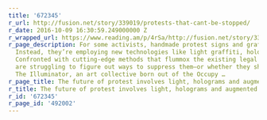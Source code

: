 ```yaml
---
title: '672345'
r_url: http://fusion.net/story/339019/protests-that-cant-be-stopped/
r_date: 2016-10-09 16:30:59.249000000 Z
r_wrapped_url: https://www.reading.am/p/4rSa/http://fusion.net/story/339019/protests-that-cant-be-stopped/
r_page_description: For some activists, handmade protest signs and graffiti are passé.
  Instead, they’re employing new technologies like light graffiti, holograms and lasers.
  Confronted with cutting-edge methods that flummox the existing legal system, authorities
  are struggling to figure out ways to suppress them—or whether they should. Take
  The Illuminator, an art collective born out of the Occupy …
r_page_title: The future of protest involves light, holograms and augmented reality
r_title: The future of protest involves light, holograms and augmented reality
r_id: '672345'
r_page_id: '492002'
---
```


